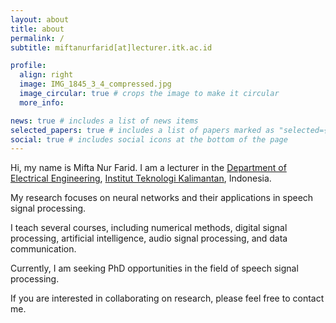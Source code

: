 ```yaml
---
layout: about
title: about
permalink: /
subtitle: miftanurfarid[at]lecturer.itk.ac.id

profile:
  align: right
  image: IMG_1845_3_4_compressed.jpg
  image_circular: true # crops the image to make it circular
  more_info:

news: true # includes a list of news items
selected_papers: true # includes a list of papers marked as "selected={true}"
social: true # includes social icons at the bottom of the page
---
```

Hi, my name is Mifta Nur Farid. I am a lecturer in the [Department of Electrical Engineering](https://ee.itk.ac.id), [Institut Teknologi Kalimantan](https://itk.ac.id), Indonesia.

My research focuses on neural networks and their applications in speech signal processing.

I teach several courses, including numerical methods, digital signal processing, artificial intelligence, audio signal processing, and data communication.

Currently, I am seeking PhD opportunities in the field of speech signal processing.

If you are interested in collaborating on research, please feel free to contact me.
